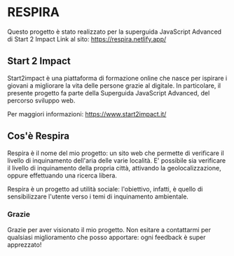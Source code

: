 # RESPIRA
Questo progetto è stato realizzato per la superguida JavaScript Advanced di Start 2 Impact 
Link al sito: https://respira.netlify.app/

## Start 2 Impact
Start2impact è una piattaforma di formazione online che nasce per ispirare i giovani a migliorare la vita delle persone grazie al digitale.
In particolare, il presente progetto fa parte della Superguida JavaScript Advanced, del percorso sviluppo web.

Per maggiori informazioni: https://www.start2impact.it/

## Cos'è Respira
Respira è il nome del mio progetto: un sito web che permette di verificare il livello di inquinamento dell'aria delle varie località.
E' possibile sia verificare il livello di inquinamento della propria città, attivando la geolocalizzazione, oppure effettuando una ricerca libera. 

Respira è un progetto ad utilità sociale: l'obiettivo, infatti, è quello di sensibilizzare l'utente verso i temi di inquinamento ambientale. 

### Grazie
Grazie per aver visionato il mio progetto. 
Non esitare a contattarmi per qualsiasi miglioramento che posso apportare: ogni feedback è super apprezzato!
